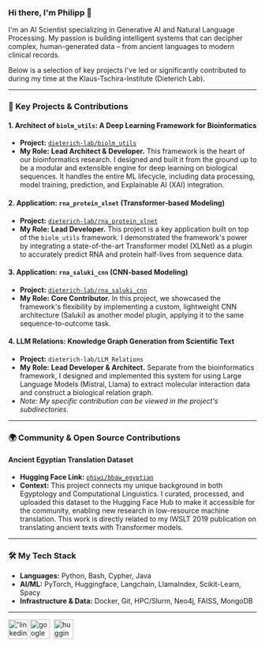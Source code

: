 ### Hi there, I'm Philipp 👋

I'm an AI Scientist specializing in Generative AI and Natural Language Processing. My passion is building intelligent systems that can decipher complex, human-generated data – from ancient languages to modern clinical records.

Below is a selection of key projects I've led or significantly contributed to during my time at the Klaus-Tschira-Institute (Dieterich Lab).

---

### 🚀 Key Projects & Contributions

#### 1. Architect of `biolm_utils`: A Deep Learning Framework for Bioinformatics
*   **Project:** [`dieterich-lab/biolm_utils`](https://github.com/dieterich-lab/biolm_utils)
*   **My Role:** **Lead Architect & Developer.** This framework is the heart of our bioinformatics research. I designed and built it from the ground up to be a modular and extensible engine for deep learning on biological sequences. It handles the entire ML lifecycle, including data processing, model training, prediction, and Explainable AI (XAI) integration.

#### 2. Application: `rna_protein_xlnet` (Transformer-based Modeling)
*   **Project:** [`dieterich-lab/rna_protein_xlnet`](https://github.com/dieterich-lab/rna_protein_xlnet)
*   **My Role:** **Lead Developer.** This project is a key application built on top of the `biolm_utils` framework. I demonstrated the framework's power by integrating a state-of-the-art Transformer model (XLNet) as a plugin to accurately predict RNA and protein half-lives from sequence data.

#### 3. Application: `rna_saluki_cnn` (CNN-based Modeling)
*   **Project:** [`dieterich-lab/rna_saluki_cnn`](https://github.com/dieterich-lab/rna_saluki_cnn)
*   **My Role:** **Core Contributor.** In this project, we showcased the framework's flexibility by implementing a custom, lightweight CNN architecture (Saluki) as another model plugin, applying it to the same sequence-to-outcome task.

#### 4. LLM Relations: Knowledge Graph Generation from Scientific Text
*   **Project:** `dieterich-lab/LLM_Relations`
*   **My Role:** **Lead Developer & Architect.** Separate from the bioinformatics framework, I designed and implemented this system for using Large Language Models (Mistral, Llama) to extract molecular interaction data and construct a biological relation graph.
*   *Note: My specific contribution can be viewed in the project's subdirectories.*

---

### 🌍 Community & Open Source Contributions

#### Ancient Egyptian Translation Dataset
*   **Hugging Face Link:** [`phiwi/bbaw_egyptian`](https://huggingface.co/datasets/phiwi/bbaw_egyptian)
*   **Context:** This project connects my unique background in both Egyptology and Computational Linguistics. I curated, processed, and uploaded this dataset to the Hugging Face Hub to make it accessible for the community, enabling new research in low-resource machine translation. This work is directly related to my IWSLT 2019 publication on translating ancient texts with Transformer models.

---

### 🛠️ My Tech Stack

*   **Languages:** Python, Bash, Cypher, Java
*   **AI/ML:** PyTorch, Huggingface, Langchain, LlamaIndex, Scikit-Learn, Spacy
*   **Infrastructure & Data:** Docker, Git, HPC/Slurm, Neo4j, FAISS, MongoDB

---

[<img src="https://cdn.jsdelivr.net/npm/simple-icons@3.0.1/icons/linkedin.svg" alt="'linkedin'" width="40"/>](https://www.linkedin.com/in/philipp-wiesenb/)   [<img src="https://cdn.jsdelivr.net/npm/simple-icons@3.0.1/icons/googlescholar.svg" alt="google scholar" width="40"/>](https://scholar.google.de/citations?user=zdNEDqgAAAAJ&hl=de)    [<img src="https://huggingface.co/datasets/huggingface/brand-assets/resolve/main/hf-logo.svg" alt="hugging face" width="40"/>](https://huggingface.co/phiwi) 
